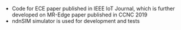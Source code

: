 - Code for ECE paper published in IEEE IoT Journal, which is further developed on MR-Edge paper published in CCNC 2019
- ndnSIM simulator is used for development and tests
